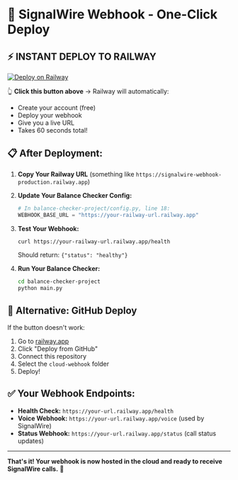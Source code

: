 # 🚀 SignalWire Webhook - One-Click Deploy

## ⚡ **INSTANT DEPLOY TO RAILWAY**

[![Deploy on Railway](https://railway.app/button.svg)](https://railway.app/template/python-flask?referralCode=alphasec)

👆 **Click this button above** → Railway will automatically:
- Create your account (free)
- Deploy your webhook 
- Give you a live URL
- Takes 60 seconds total!

## 📋 **After Deployment:**

1. **Copy Your Railway URL** (something like `https://signalwire-webhook-production.railway.app`)

2. **Update Your Balance Checker Config:**
   ```python
   # In balance-checker-project/config.py, line 18:
   WEBHOOK_BASE_URL = "https://your-railway-url.railway.app"
   ```

3. **Test Your Webhook:**
   ```bash
   curl https://your-railway-url.railway.app/health
   ```
   Should return: `{"status": "healthy"}`

4. **Run Your Balance Checker:**
   ```bash
   cd balance-checker-project
   python main.py
   ```

## 🔄 **Alternative: GitHub Deploy**

If the button doesn't work:
1. Go to [railway.app](https://railway.app) 
2. Click "Deploy from GitHub"
3. Connect this repository
4. Select the `cloud-webhook` folder
5. Deploy!

## ✅ **Your Webhook Endpoints:**

- **Health Check:** `https://your-url.railway.app/health`
- **Voice Webhook:** `https://your-url.railway.app/voice` (used by SignalWire)
- **Status Webhook:** `https://your-url.railway.app/status` (call status updates)

---

**That's it! Your webhook is now hosted in the cloud and ready to receive SignalWire calls.** 🎉 